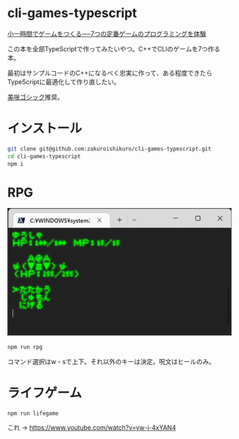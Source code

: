 # cli-games-typescript

[小一時間でゲームをつくる──7つの定番ゲームのプログラミングを体験](https://gihyo.jp/book/2022/978-4-297-12745-9)

この本を全部TypeScriptで作ってみたいやつ。C++でCLIのゲームを7つ作る本。

最初はサンプルコードのC++になるべく忠実に作って、ある程度できたらTypeScriptに最適化して作り直したい。

[美咲ゴシック](https://littlelimit.net/misaki.htm)推奨。

# インストール

```sh
git clone git@github.com:zakuroishikuro/cli-games-typescript.git
cd cli-games-typescript
npm i
```

# RPG

![RPG](_img/rpg.png)

```sh
npm run rpg
```

コマンド選択はw・sで上下。それ以外のキーは決定。呪文はヒールのみ。


# ライフゲーム

```sh
npm run lifegame
```

これ → https://www.youtube.com/watch?v=yw-j-4xYAN4